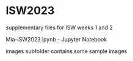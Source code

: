 # ISW2023
supplementary files for ISW weeks 1 and 2

Mia-ISW2023.ipynb - Jupyter Notebook

images subfolder contains some sample images
